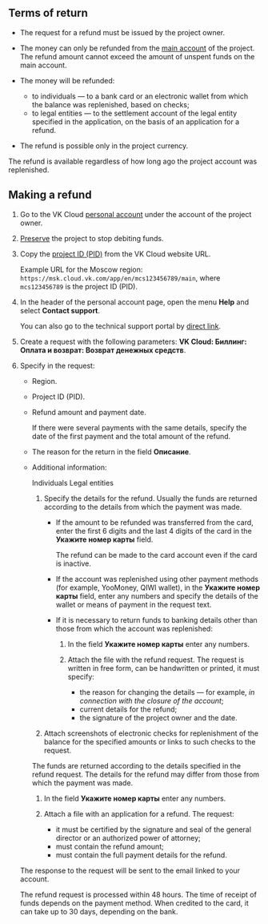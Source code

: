 ## Terms of return

- The request for a refund must be issued by the project owner.
- The money can only be refunded from the [main account](../../concepts/balance/) of the project. The refund amount cannot exceed the amount of unspent funds on the main account.
- The money will be refunded:

  - to individuals — to a bank card or an electronic wallet from which the balance was replenished, based on checks;
  - to legal entities — to the settlement account of the legal entity specified in the application, on the basis of an application for a refund.

- The refund is possible only in the project currency.

<info>

The refund is available regardless of how long ago the project account was replenished.

</info>

## Making a refund

1. Go to the VK Cloud [personal account](https://msk.cloud.vk.com/app/en/) under the account of the project owner.
1. [Preserve](/en/base/account/instructions/project-settings/manage#project_conservation) the project to stop debiting funds.
1. Copy the [project ID (PID)](/en/base/account/instructions/project-settings/manage#getting_the_project_id) from the VK Cloud website URL.

   Example URL for the Moscow region: `https://msk.cloud.vk.com/app/en/mcs123456789/main`, where `mcs123456789` is the project ID (PID).

1. In the header of the personal account page, open the menu **Help** and select **Contact support**.

   You can also go to the technical support portal by [direct link](https://support.mcs.mail.ru).

1. Create a request with the following parameters: **VK Cloud: Биллинг: Оплата и возврат: Возврат денежных средств**.
1. Specify in the request:

   - Region.
   - Project ID (PID).
   - Refund amount and payment date.

     If there were several payments with the same details, specify the date of the first payment and the total amount of the refund.

   - The reason for the return in the field **Описание**.
   - Additional information:

      <tabs>
      <tablist>
      <tab>Individuals</tab>
      <tab>Legal entities</tab>
      </tablist>
      <tabpanel>

      1. Specify the details for the refund. Usually the funds are returned according to the details from which the payment was made.

          - If the amount to be refunded was transferred from the card, enter the first 6 digits and the last 4 digits of the card in the **Укажите номер карты** field.

            <info>

            The refund can be made to the card account even if the card is inactive.

            </info>

          - If the account was replenished using other payment methods (for example, YooMoney, QIWI wallet), in the **Укажите номер карты** field, enter any numbers and specify the details of the wallet or means of payment in the request text.

          - If it is necessary to return funds to banking details other than those from which the account was replenished:

            1. In the field **Укажите номер карты** enter any numbers.
            1. Attach the file with the refund request. The request is written in free form, can be handwritten or printed, it must specify:

                - the reason for changing the details — for example, *in connection with the closure of the account*;
                - current details for the refund;
                - the signature of the project owner and the date.

      1. Attach screenshots of electronic checks for replenishment of the balance for the specified amounts or links to such checks to the request.

      </tabpanel>
      <tabpanel>

        The funds are returned according to the details specified in the refund request. The details for the refund may differ from those from which the payment was made.

        1. In the field **Укажите номер карты** enter any numbers.
        1. Attach a file with an application for a refund. The request:

           - it must be certified by the signature and seal of the general director or an authorized power of attorney;
           - must contain the refund amount;
           - must contain the full payment details for the refund.

      </tabpanel>
      </tabs>

    The response to the request will be sent to the email linked to your account.

    The refund request is processed within 48 hours. The time of receipt of funds depends on the payment method. When credited to the card, it can take up to 30 days, depending on the bank.
